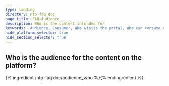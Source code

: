```yaml
---
type: landing
directory: ntp-faq doc
page_title: FAQ-Audience
description: Who is the content intended for
keywords: 'Audience, Consumer, Who visits the portal, Who can consume content, Target Audience'
hide_platform_selector: true
hide_section_selector: true
---
```


## Who is the audience for the content on the platform?

{% ingredient /ntp-faq doc/audience_who %}{% endingredient %}



